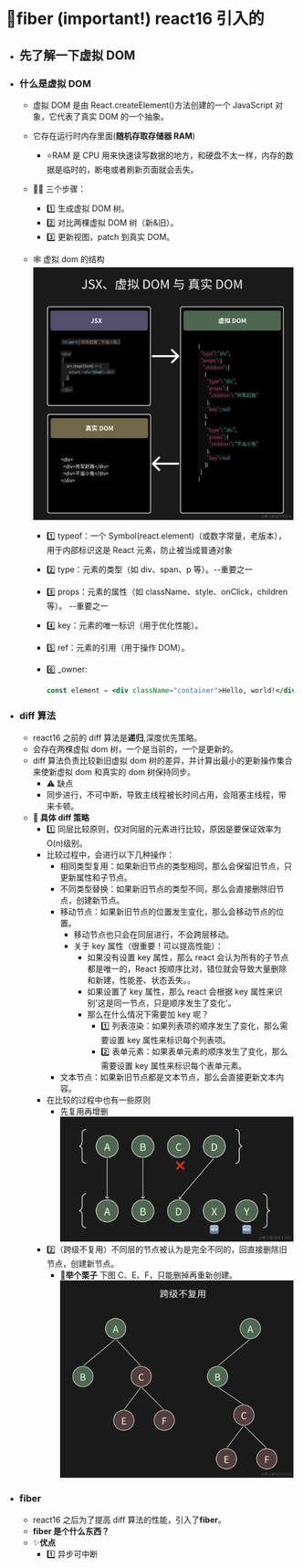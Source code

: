 # 🚀fiber (important!) react16 引入的

- ## 先了解一下虚拟 DOM
- ### 什么是虚拟 DOM

  - 虚拟 DOM 是由 React.createElement()方法创建的一个 JavaScript 对象，它代表了真实 DOM 的一个抽象。
  - 它存在运行时内存里面(**随机存取存储器 RAM**)
    - ⭐RAM 是 CPU 用来快速读写数据的地方，和硬盘不太一样，内存的数据是临时的，断电或者刷新页面就会丢失。
  - 🏃‍♀️ 三个步骤：
    - 1️⃣ 生成虚拟 DOM 树。
    - 2️⃣ 对比两棵虚拟 DOM 树（新&旧）。
    - 3️⃣ 更新视图，patch 到真实 DOM。
  - 🕸 虚拟 dom 的结构
    ![alt text](image-2.png)

    - 1️⃣ typeof：一个 Symbol(react.element)（或数字常量，老版本），用于内部标识这是 React 元素，防止被当成普通对象
    - 2️⃣ type：元素的类型（如 div、span、p 等）。--重要之一
    - 3️⃣ props：元素的属性（如 className、style、onClick，children 等）。 --重要之一
    - 4️⃣ key：元素的唯一标识（用于优化性能）。
    - 5️⃣ ref：元素的引用（用于操作 DOM）。
    - 6️⃣ \_owner:

      ```jsx
      const element = <div className="container">Hello, world!</div>;
      ```

- ### diff 算法

  - react16 之前的 diff 算法是**递归**,深度优先策略。
  - 会存在两棵虚拟 dom 树，一个是当前的，一个是更新的。
  - diff 算法负责比较新旧虚拟 dom 树的差异，并计算出最小的更新操作集合来使新虚拟 dom 和真实的 dom 树保持同步。
    - ⚠️ 缺点
    - 同步进行，不可中断，导致主线程被长时间占用，会阻塞主线程，带来卡顿。
  - **👫 具体 diff 策略**
    - 1️⃣ 同层比较原则，仅对同层的元素进行比较，原因是要保证效率为 O(n)级别。
    - 比较过程中，会进行以下几种操作：
      - 相同类型复用：如果新旧节点的类型相同，那么会保留旧节点，只更新属性和子节点。
      - 不同类型替换：如果新旧节点的类型不同，那么会直接删除旧节点，创建新节点。
      - 移动节点：如果新旧节点的位置发生变化，那么会移动节点的位置。
        - 移动节点也只会在同层进行，不会跨层移动。
        - 关于 key 属性（很重要！可以提高性能）：
          - 如果没有设置 key 属性，那么 react 会认为所有的子节点都是唯一的，React 按顺序比对，错位就会导致大量删除和新建，性能差、状态丢失。。
          - 如果设置了 key 属性，那么 react 会根据 key 属性来识别'这是同一节点，只是顺序发生了变化'。
          - 那么在什么情况下需要加 key 呢？
            - 1️⃣ 列表渲染：如果列表项的顺序发生了变化，那么需要设置 key 属性来标识每个列表项。
            - 2️⃣ 表单元素：如果表单元素的顺序发生了变化，那么需要设置 key 属性来标识每个表单元素。
      - 文本节点：如果新旧节点都是文本节点，那么会直接更新文本内容。
    - 在比较的过程中也有一些原则
      - 先复用再增删
        ![alt text](image-1.png)
    - 2️⃣（跨级不复用）不同层的节点被认为是完全不同的，回直接删除旧节点，创建新节点。
      - 🌰**举个栗子**
        下图 C、E、F，只能删掉再重新创建。
        ![alt text](image.png)

- ### fiber
  - react16 之后为了提高 diff 算法的性能，引入了**fiber**。
  - **fiber 是个什么东西？**
  - ✨**优点**
    - 1️⃣ 异步可中断
